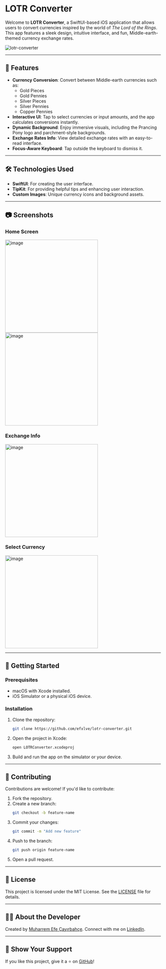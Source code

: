 # LOTR Converter

Welcome to **LOTR Converter**, a SwiftUI-based iOS application that allows users to convert currencies inspired by the world of *The Lord of the Rings*. This app features a sleek design, intuitive interface, and fun, Middle-earth-themed currency exchange rates.

![lotr-converter](https://github.com/user-attachments/assets/4a0e01e0-d3fa-4813-a04a-f84946f39786)

---

## 📜 Features

- **Currency Conversion**: Convert between Middle-earth currencies such as:
  - Gold Pieces
  - Gold Pennies
  - Silver Pieces
  - Silver Pennies
  - Copper Pennies
- **Interactive UI**: Tap to select currencies or input amounts, and the app calculates conversions instantly.
- **Dynamic Background**: Enjoy immersive visuals, including the Prancing Pony logo and parchment-style backgrounds.
- **Exchange Rates Info**: View detailed exchange rates with an easy-to-read interface.
- **Focus-Aware Keyboard**: Tap outside the keyboard to dismiss it.

---

## 🛠️ Technologies Used

- **SwiftUI**: For creating the user interface.
- **TipKit**: For providing helpful tips and enhancing user interaction.
- **Custom Images**: Unique currency icons and background assets.

---

## 📷 Screenshots

### Home Screen
<img width="300" alt="image" src="https://github.com/user-attachments/assets/79500d30-48ef-4c28-9bd3-fb9e1b052f5a">

<img width="300" alt="image" src="https://github.com/user-attachments/assets/31ece68e-0394-41e0-b328-02c9901ed6b8">

### Exchange Info
<img width="300" alt="image" src="https://github.com/user-attachments/assets/ec37a271-9380-487a-8a85-ca9adb794f48">

### Select Currency
<img width="300" alt="image" src="https://github.com/user-attachments/assets/f0b48198-d545-43e2-9843-4ea451f8a092">

---

## 🚀 Getting Started

### Prerequisites
- macOS with Xcode installed.
- iOS Simulator or a physical iOS device.

### Installation
1. Clone the repository:
   ```bash
   git clone https://github.com/efxlve/lotr-converter.git
   ```
2. Open the project in Xcode:
   ```bash
   open LOTRConverter.xcodeproj
   ```
3. Build and run the app on the simulator or your device.

---

## 🤝 Contributing

Contributions are welcome! If you'd like to contribute:
1. Fork the repository.
2. Create a new branch:
   ```bash
   git checkout -b feature-name
   ```
3. Commit your changes:
   ```bash
   git commit -m "Add new feature"
   ```
4. Push to the branch:
   ```bash
   git push origin feature-name
   ```
5. Open a pull request.

---

## 📜 License

This project is licensed under the MIT License. See the [LICENSE](./LICENSE) file for details.

---

## 🧙‍♂️ About the Developer

Created by [Muharrem Efe Çayırbahçe](https://github.com/efxlve). Connect with me on [LinkedIn](https://www.linkedin.com/in/efxlve/).

---

## 🌟 Show Your Support

If you like this project, give it a ⭐️ on [GitHub](https://github.com/efxlve/lotr-converter)!
